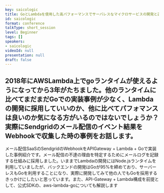 ```yaml
---
key: saicologic
title: GoとLambdaを使用した高パフォーマンスでサーバレスなマイクロサービスの開発と運用
id: saicologic
format: conference
talkType: short_session
level: Beginner
tags: []
speakers:
- saicologic
videoId: null
presentation: null
draft: false
---
```

2018年にAWSLambda上でgoランタイムが使えるようになってから3年がたちました。他のランタイムに比べてまだまだGoでの実装事例が少なく、Lambdaの開発に採用していいのか、他に比べてパフォマンスは良いのか気になる方がいるのではないでしょうか？実際にSendgridのメール配信のイベント結果をWebhookで収集した時の事例をお話します。
---
メール配信SaaSのSendgridのWebhookをAPIGateway + Lambda + Goで実装した事例紹介です。メール配信の不達の理由を特定するためにメールログを記録する仕組みに採用しました。いままでLambdaの開発にはNode.jsランタイムを利用していましたが、バックエンドの開発はGoが95%を締めており、サーバーレスもGoを利用することになり、実際に開発してみて他の人でもGoを採用するきっかけにしたいと思っています。また、API-Gateway + Lambda構成を前提として、公式SDKの、aws-lambda-goについても解説します